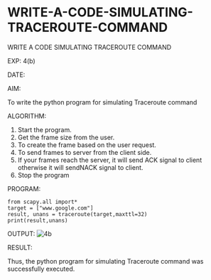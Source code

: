 # WRITE-A-CODE-SIMULATING-TRACEROUTE-COMMAND
WRITE A CODE SIMULATING TRACEROUTE COMMAND

EXP: 4(b)

DATE:

AIM:

To write the python program for simulating Traceroute command

ALGORITHM:

1. Start the program.
2. Get the frame size from the user.
3. To create the frame based on the user request.
4. To send frames to server from the client side.
5. If your frames reach the server, it will send ACK signal to client
otherwise it will sendNACK signal to client.
6. Stop the program


PROGRAM:
```
from scapy.all import*
target = ["www.google.com"]
result, unans = traceroute(target,maxttl=32)
print(result,unans)
```
OUTPUT:
![4b](https://github.com/MaheshMuthuL/WRITE-A-CODE-SIMULATING-TRACEROUTE-COMMAND/assets/135570619/d73213b7-51e0-4f41-a318-bfa90df995b1)





RESULT:

Thus, the python program for simulating Traceroute command was successfully executed.
